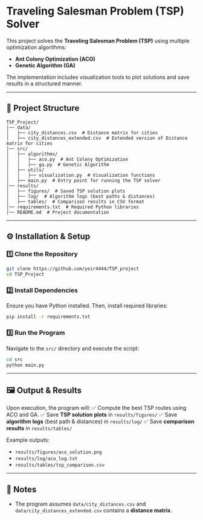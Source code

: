 # Traveling Salesman Problem (TSP) Solver

This project solves the **Traveling Salesman Problem (TSP)** using multiple optimization algorithms:
- **Ant Colony Optimization (ACO)**
- **Genetic Algorithm (GA)**

The implementation includes visualization tools to plot solutions and save results in a structured manner.

---

## 📁 Project Structure
```
TSP_Project/
│── data/
│   ├── city_distances.csv  # Distance matrix for cities
│   ├── city_distances_extended.csv  # Extended version of Distance matrix for cities
│── src/
│   ├── algorithms/
│   │   ├── aco.py  # Ant Colony Optimization
│   │   ├── ga.py  # Genetic Algorithm
│   ├── utils/
│   │   ├── visualization.py  # Visualization functions
│   ├── main.py  # Entry point for running the TSP solver
│── results/
│   ├── figures/  # Saved TSP solution plots
│   ├── log/  # Algorithm logs (best paths & distances)
│   ├── tables/  # Comparison results in CSV format
│── requirements.txt  # Required Python libraries
│── README.md  # Project documentation
```

---

## ⚙️ Installation & Setup

### 1️⃣ **Clone the Repository**
```bash
git clone https://github.com/yeir4444/TSP_project
cd TSP_Project
```

### 2️⃣ **Install Dependencies**
Ensure you have Python installed. Then, install required libraries:
```bash
pip install -r requirements.txt
```

### 3️⃣ **Run the Program**
Navigate to the `src/` directory and execute the script:
```bash
cd src
python main.py
```

---

## 🖼️ Output & Results
Upon execution, the program will:
✅ Compute the best TSP routes using ACO and GA.
✅ Save **TSP solution plots** in `results/figures/`
✅ Save **algorithm logs** (best path & distances) in `results/log/`
✅ Save **comparison results** in `results/tables/`

Example outputs:
- `results/figures/aco_solution.png`
- `results/log/aco_log.txt`
- `results/tables/tsp_comparison.csv`

---

## 📌 Notes
- The program assumes `data/city_distances.csv` and  `data/city_distances_extended.csv` contains a **distance matrix**.
